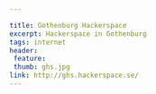 ```yaml
---

title: Gothenburg Hackerspace
excerpt: Hackerspace in Gothenburg
tags: internet
header:
 feature:
 thumb: ghs.jpg
link: http://ghs.hackerspace.se/
---
```



